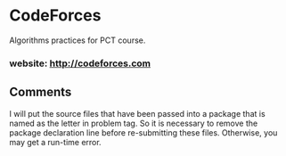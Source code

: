 # CodeForces

Algorithms practices for PCT course.

### website: http://codeforces.com

## Comments

I will put the source files that have been passed into a package that is named 
as the letter in problem tag. 
So it is necessary to remove the package declaration line before re-submitting 
these files. Otherwise, you may get a run-time error.


